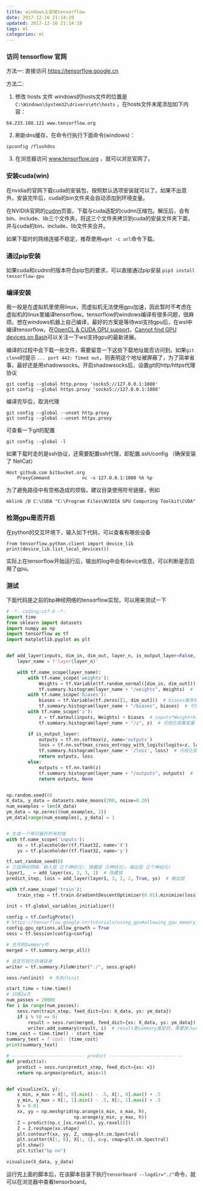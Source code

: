 ```yaml
---
title: windows上安装tensorflow
date: 2017-12-16 21:14:19
updated: 2017-12-16 21:14:19
tags: ml
categories: ml
---
```


### 访问 tensorflow 官网
方法一: 直接访问 https://tensorflow.google.cn

<!--more-->

方法二:
1. 修改 hosts 文件
windows的hosts文件的位置是 `C:\Windows\System32\drivers\etc\hosts` ，在hosts文件末尾添加如下内容：
```
64.233.188.121 www.tensorflow.org
```
2. 刷新dns缓存，在命令行执行下面命令(windows)：
```
ipconfig /flushdns
```
3. 在浏览器访问 www.tensorflow.org ，就可以浏览官网了。

### 安装cuda(win)
在nvidia的官网下载cuda的安装包，按照默认选项安装就可以了。如果不出意外，安装完毕后，cuda的bin文件夹会自动添加到环境变量。

在NVIDIA官网的[cudnn](https://developer.nvidia.com/cudnn)页面，下载与cuda适配的cudnn压缩包。解压后，会有bin、include、lib三个文件夹，将这三个文件夹拷贝到cuda的安装文件夹下面，并与cuda的bin、include、lib文件夹合并。

如果下载时的网络连接不稳定，推荐使用`wget -c url`命令下载。

### 通过pip安装
如果cuda和cudnn的版本符合pip包的要求，可以直接通过pip安装
`pip3 install tensorflow-gpu`

### 编译安装
我一般是在虚拟机里使用linux，而虚拟机无法使用gpu加速，因此暂时不考虑在虚拟机的linux里编译tensorflow。tensorflow的windows编译有很多问题，很麻烦。想在windows机器上自己编译，最好的方案是等待wsl支持gpu后，在wsl中编译tensorflow。在[OpenCL & CUDA GPU support](https://wpdev.uservoice.com/forums/266908-command-prompt-console-bash-on-ubuntu-on-windo/suggestions/16108045-opencl-cuda-gpu-support)，[Cannot find GPU devices on Bash](https://github.com/Microsoft/WSL/issues/829)可以关注一下wsl支持gpu的最新进展。

编译的过程中会下载一些文件，需要留意一下这些下载地址能否访问到。如果`git clone`时提示 `... port 443: Timed out`，则表明这个地址被屏蔽了，为了简单省事，最好还是用shadowsocks。开启shadowsocks后，设置git的http/https代理协议
```
git config --global http.proxy 'socks5://127.0.0.1:1080'
git config --global https.proxy 'socks5://127.0.0.1:1080'
```
编译完毕后，取消代理
```
git config --global --unset http.proxy
git config --global --unset https.proxy
```
可查看一下git的配置
```
git config --global -l
```

如果下载时走的是ssh协议，还需要配置ssh代理，即配置.ssh/config （确保安装了 NetCat）
```
Host github.com bitbucket.org
    ProxyCommand            nc -x 127.0.0.1:1080 %h %p
```

为了避免路径中有空格造成的烦恼，建议目录使用符号链接，例如
```
mklink /D C:\CUDA "C:\Program Files\NVIDIA GPU Computing Toolkit\CUDA"
```

### 检测gpu是否开启
在python的交互环境下，输入如下代码，可以查看有哪些设备
```
from tensorflow.python.client import device_lib
print(device_lib.list_local_devices())
```
实际上在tensorflow开始运行后，输出的log中会有device信息，可以判断是否启用了gpu。

### 测试
下面代码是之前的bp神经网络的tensorflow实现，可以用来测试一下
```python
# -*- coding:utf-8 -*-
import time
from sklearn import datasets
import numpy as np
import tensorflow as tf
import matplotlib.pyplot as plt


def add_layer(inputs, dim_in, dim_out, layer_n, is_output_layer=False, y=None):
    layer_name = f'layer{layer_n}'

    with tf.name_scope(layer_name):
        with tf.name_scope('weights'):
            Weights = tf.Variable(tf.random_normal([dim_in, dim_out]))  # Weight中都是随机变量
            tf.summary.histogram(layer_name + "/weights", Weights)  # 可视化观看变量
        with tf.name_scope('biases'):
            biases = tf.Variable(tf.zeros([1, dim_out]))  # biases推荐初始值不为0
            tf.summary.histogram(layer_name + "/biases", biases)  # 可视化观看变量
        with tf.name_scope('z'):
            z = tf.matmul(inputs, Weights) + biases  # inputs*Weight+biases
            tf.summary.histogram(layer_name + "/z", z)  # 可视化观看变量

        if is_output_layer:
            outputs = tf.nn.softmax(z, name='outputs')
            loss = tf.nn.softmax_cross_entropy_with_logits(logits=z, labels=y, name='loss')
            tf.summary.histogram(layer_name + '/loss', loss)  # 可视化观看变量
            return outputs, loss
        else:
            outputs = tf.nn.tanh(z)
            tf.summary.histogram(layer_name + "/outputs", outputs)  # 可视化观看变量
            return outputs, None


np.random.seed(0)
X_data, y_data = datasets.make_moons(200, noise=0.20)
num_examples = len(X_data)
ym_data = np.zeros((num_examples, 2))
ym_data[range(num_examples), y_data] = 1


# 生成一个带可展开符号的域
with tf.name_scope('inputs'):
    xs = tf.placeholder(tf.float32, name='X')
    ys = tf.placeholder(tf.float32, name='y')

tf.set_random_seed(0)
# 三层神经网络，输入层（2个神经元），隐藏层（3神经元），输出层（2个神经元）
layer1, _ = add_layer(xs, 2, 3, 1)  # 隐藏层
predict_step, loss = add_layer(layer1, 3, 2, 2, True, ys)  # 输出层

with tf.name_scope('train'):
    train_step = tf.train.GradientDescentOptimizer(0.01).minimize(loss)  # 0.01学习率,minimize(loss)减小loss误差

init = tf.global_variables_initializer()

config = tf.ConfigProto()
# https://tensorflow.google.cn/tutorials/using_gpu#allowing_gpu_memory_growth
config.gpu_options.allow_growth = True
sess = tf.Session(config=config)

# 合并到Summary中
merged = tf.summary.merge_all()

# 选定可视化存储目录
writer = tf.summary.FileWriter("./", sess.graph)

sess.run(init)  # 先执行init

start_time = time.time()
# 训练2w次
num_passes = 20000
for i in range(num_passes):
    sess.run(train_step, feed_dict={xs: X_data, ys: ym_data})
    if i % 50 == 0:
        result = sess.run(merged, feed_dict={xs: X_data, ys: ym_data})  # merged也是需要run的
        writer.add_summary(result, i)  # result是summary类型的，需要放入writer中，i步数（x轴）
time_cost = time.time() - start_time
summary_text = f'cost: {time_cost}'
print(summary_text)

# --------------------------- predict ---------------------------
def predict(x):
    predict = sess.run(predict_step, feed_dict={xs: x})
    return np.argmax(predict, axis=1)


def visualize(X, y):
    x_min, x_max = X[:, 0].min() - .5, X[:, 0].max() + .5
    y_min, y_max = X[:, 1].min() - .5, X[:, 1].max() + .5
    h = 0.01
    xx, yy = np.meshgrid(np.arange(x_min, x_max, h),
                         np.arange(y_min, y_max, h))
    Z = predict(np.c_[xx.ravel(), yy.ravel()])
    Z = Z.reshape(xx.shape)
    plt.contourf(xx, yy, Z, cmap=plt.cm.Spectral)
    plt.scatter(X[:, 0], X[:, 1], c=y, cmap=plt.cm.Spectral)
    plt.show()
    plt.title("bp nn")

visualize(X_data, y_data)
```
运行完上面的脚本后，在该脚本目录下执行`tensorboard --logdir="./"`命令，就可以在浏览器中查看tensorboard。
